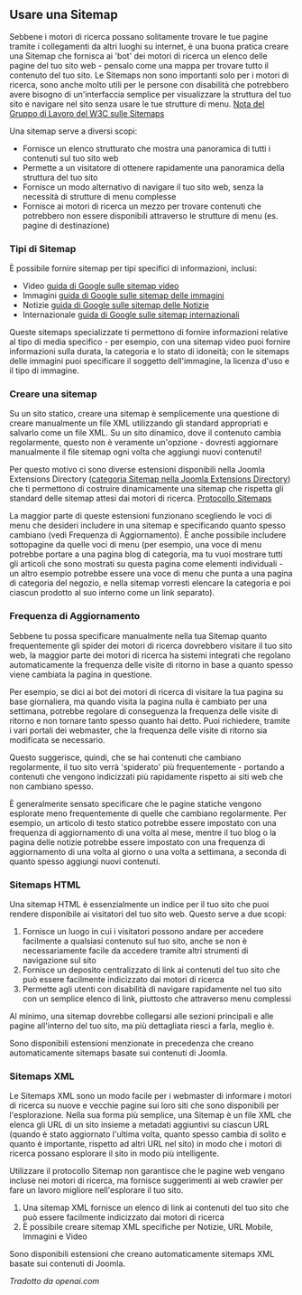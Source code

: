 <!-- Filename: Using_A_Sitemap / Display title: Utilizzo di una Sitemap  -->

## Usare una Sitemap

Sebbene i motori di ricerca possano solitamente trovare le tue pagine tramite i collegamenti da altri luoghi su internet, è una buona pratica creare una Sitemap che fornisca ai 'bot' dei motori di ricerca un elenco delle pagine del tuo sito web - pensalo come una mappa per trovare tutto il contenuto del tuo sito. Le Sitemaps non sono importanti solo per i motori di ricerca, sono anche molto utili per le persone con disabilità che potrebbero avere bisogno di un'interfaccia semplice per visualizzare la struttura del tuo sito e navigare nel sito senza usare le tue strutture di menu. <a href="https://www.w3.org/TR/WCAG20-TECHS/G63.html" rel="nofollow noreferrer noopener">Nota del Gruppo di Lavoro del W3C sulle Sitemaps</a>

Una sitemap serve a diversi scopi:

- Fornisce un elenco strutturato che mostra una panoramica di tutti i contenuti sul tuo sito web
- Permette a un visitatore di ottenere rapidamente una panoramica della struttura del tuo sito
- Fornisce un modo alternativo di navigare il tuo sito web, senza la necessità di strutture di menu complesse
- Fornisce ai motori di ricerca un mezzo per trovare contenuti che potrebbero non essere disponibili attraverso le strutture di menu (es. pagine di destinazione)

### Tipi di Sitemap

È possibile fornire sitemap per tipi specifici di informazioni, inclusi:

- Video <a href="https://support.google.com/webmasters/answer/80471" rel="nofollow noreferrer noopener">guida di Google sulle sitemap video</a>
- Immagini <a href="https://support.google.com/webmasters/answer/answer.py?answer=178636" rel="nofollow noreferrer noopener">guida di Google sulle sitemap delle immagini</a>
- Notizie <a href="https://support.google.com/news/publisher/answer/75717" rel="nofollow noreferrer noopener">guida di Google sulle sitemap delle Notizie</a>
- Internazionale <a href="https://support.google.com/webmasters/answer/2620865?hl=en&amp;ref_topic=2370587" rel="nofollow noreferrer noopener">guida di Google sulle sitemap internazionali</a>

Queste sitemaps specializzate ti permettono di fornire informazioni relative al tipo di media specifico - per esempio, con una sitemap video puoi fornire informazioni sulla durata, la categoria e lo stato di idoneità; con le sitemaps delle immagini puoi specificare il soggetto dell'immagine, la licenza d'uso e il tipo di immagine.

### Creare una sitemap

Su un sito statico, creare una sitemap è semplicemente una questione di creare manualmente un file XML utilizzando gli standard appropriati e salvarlo come un file XML. Su un sito dinamico, dove il contenuto cambia regolarmente, questo non è veramente un'opzione - dovresti aggiornare manualmente il file sitemap ogni volta che aggiungi nuovi contenuti!

Per questo motivo ci sono diverse estensioni disponibili nella Joomla Extensions Directory (<a href="https://extensions.joomla.org/category/structure-a-navigation/site-map" rel="noreferrer noopener">categoria Sitemap nella Joomla Extensions Directory</a>) che ti permettono di costruire dinamicamente una sitemap che rispetta gli standard delle sitemap attesi dai motori di ricerca. <a href="https://www.sitemaps.org/" rel="nofollow noreferrer noopener">Protocollo Sitemaps</a>

La maggior parte di queste estensioni funzionano scegliendo le voci di menu che desideri includere in una sitemap e specificando quanto spesso cambiano (vedi Frequenza di Aggiornamento). È anche possibile includere sottopagine da quelle voci di menu (per esempio, una voce di menu potrebbe portare a una pagina blog di categoria, ma tu vuoi mostrare tutti gli articoli che sono mostrati su questa pagina come elementi individuali - un altro esempio potrebbe essere una voce di menu che punta a una pagina di categoria del negozio, e nella sitemap vorresti elencare la categoria e poi ciascun prodotto al suo interno come un link separato).

### Frequenza di Aggiornamento

Sebbene tu possa specificare manualmente nella tua Sitemap quanto frequentemente gli spider dei motori di ricerca dovrebbero visitare il tuo sito web, la maggior parte dei motori di ricerca ha sistemi integrati che regolano automaticamente la frequenza delle visite di ritorno in base a quanto spesso viene cambiata la pagina in questione.

Per esempio, se dici ai bot dei motori di ricerca di visitare la tua pagina su base giornaliera, ma quando visita la pagina nulla è cambiato per una settimana, potrebbe regolare di conseguenza la frequenza delle visite di ritorno e non tornare tanto spesso quanto hai detto. Puoi richiedere, tramite i vari portali dei webmaster, che la frequenza delle visite di ritorno sia modificata se necessario.

Questo suggerisce, quindi, che se hai contenuti che cambiano regolarmente, il tuo sito verrà 'spiderato' più frequentemente - portando a contenuti che vengono indicizzati più rapidamente rispetto ai siti web che non cambiano spesso.

È generalmente sensato specificare che le pagine statiche vengono esplorate meno frequentemente di quelle che cambiano regolarmente. Per esempio, un articolo di testo statico potrebbe essere impostato con una frequenza di aggiornamento di una volta al mese, mentre il tuo blog o la pagina delle notizie potrebbe essere impostato con una frequenza di aggiornamento di una volta al giorno o una volta a settimana, a seconda di quanto spesso aggiungi nuovi contenuti.

### Sitemaps HTML

Una sitemap HTML è essenzialmente un indice per il tuo sito che puoi rendere disponibile ai visitatori del tuo sito web. Questo serve a due scopi:

1. Fornisce un luogo in cui i visitatori possono andare per accedere facilmente a qualsiasi contenuto sul tuo sito, anche se non è necessariamente facile da accedere tramite altri strumenti di navigazione sul sito
2. Fornisce un deposito centralizzato di link ai contenuti del tuo sito che può essere facilmente indicizzato dai motori di ricerca
3. Permette agli utenti con disabilità di navigare rapidamente nel tuo sito con un semplice elenco di link, piuttosto che attraverso menu complessi

Al minimo, una sitemap dovrebbe collegarsi alle sezioni principali e alle pagine all'interno del tuo sito, ma più dettagliata riesci a farla, meglio è.

Sono disponibili estensioni menzionate in precedenza che creano automaticamente sitemaps basate sui contenuti di Joomla.

### Sitemaps XML

Le Sitemaps XML sono un modo facile per i webmaster di informare i motori di ricerca su nuove e vecchie pagine sui loro siti che sono disponibili per l'esplorazione. Nella sua forma più semplice, una Sitemap è un file XML che elenca gli URL di un sito insieme a metadati aggiuntivi su ciascun URL (quando è stato aggiornato l'ultima volta, quanto spesso cambia di solito e quanto è importante, rispetto ad altri URL nel sito) in modo che i motori di ricerca possano esplorare il sito in modo più intelligente.

Utilizzare il protocollo Sitemap non garantisce che le pagine web vengano incluse nei motori di ricerca, ma fornisce suggerimenti ai web crawler per fare un lavoro migliore nell'esplorare il tuo sito.

1. Una sitemap XML fornisce un elenco di link ai contenuti del tuo sito che può essere facilmente indicizzato dai motori di ricerca
2. È possibile creare sitemap XML specifiche per Notizie, URL Mobile, Immagini e Video

Sono disponibili estensioni che creano automaticamente sitemaps XML basate sui contenuti di Joomla.

*Tradotto da openai.com*

